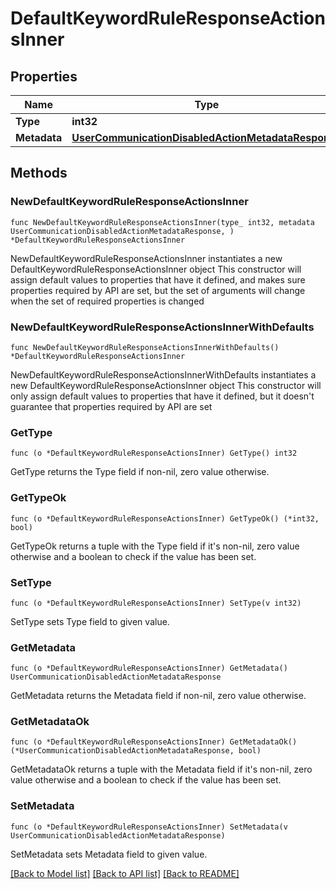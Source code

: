 # DefaultKeywordRuleResponseActionsInner

## Properties

Name | Type | Description | Notes
------------ | ------------- | ------------- | -------------
**Type** | **int32** |  | 
**Metadata** | [**UserCommunicationDisabledActionMetadataResponse**](UserCommunicationDisabledActionMetadataResponse.md) |  | 

## Methods

### NewDefaultKeywordRuleResponseActionsInner

`func NewDefaultKeywordRuleResponseActionsInner(type_ int32, metadata UserCommunicationDisabledActionMetadataResponse, ) *DefaultKeywordRuleResponseActionsInner`

NewDefaultKeywordRuleResponseActionsInner instantiates a new DefaultKeywordRuleResponseActionsInner object
This constructor will assign default values to properties that have it defined,
and makes sure properties required by API are set, but the set of arguments
will change when the set of required properties is changed

### NewDefaultKeywordRuleResponseActionsInnerWithDefaults

`func NewDefaultKeywordRuleResponseActionsInnerWithDefaults() *DefaultKeywordRuleResponseActionsInner`

NewDefaultKeywordRuleResponseActionsInnerWithDefaults instantiates a new DefaultKeywordRuleResponseActionsInner object
This constructor will only assign default values to properties that have it defined,
but it doesn't guarantee that properties required by API are set

### GetType

`func (o *DefaultKeywordRuleResponseActionsInner) GetType() int32`

GetType returns the Type field if non-nil, zero value otherwise.

### GetTypeOk

`func (o *DefaultKeywordRuleResponseActionsInner) GetTypeOk() (*int32, bool)`

GetTypeOk returns a tuple with the Type field if it's non-nil, zero value otherwise
and a boolean to check if the value has been set.

### SetType

`func (o *DefaultKeywordRuleResponseActionsInner) SetType(v int32)`

SetType sets Type field to given value.


### GetMetadata

`func (o *DefaultKeywordRuleResponseActionsInner) GetMetadata() UserCommunicationDisabledActionMetadataResponse`

GetMetadata returns the Metadata field if non-nil, zero value otherwise.

### GetMetadataOk

`func (o *DefaultKeywordRuleResponseActionsInner) GetMetadataOk() (*UserCommunicationDisabledActionMetadataResponse, bool)`

GetMetadataOk returns a tuple with the Metadata field if it's non-nil, zero value otherwise
and a boolean to check if the value has been set.

### SetMetadata

`func (o *DefaultKeywordRuleResponseActionsInner) SetMetadata(v UserCommunicationDisabledActionMetadataResponse)`

SetMetadata sets Metadata field to given value.



[[Back to Model list]](../README.md#documentation-for-models) [[Back to API list]](../README.md#documentation-for-api-endpoints) [[Back to README]](../README.md)


